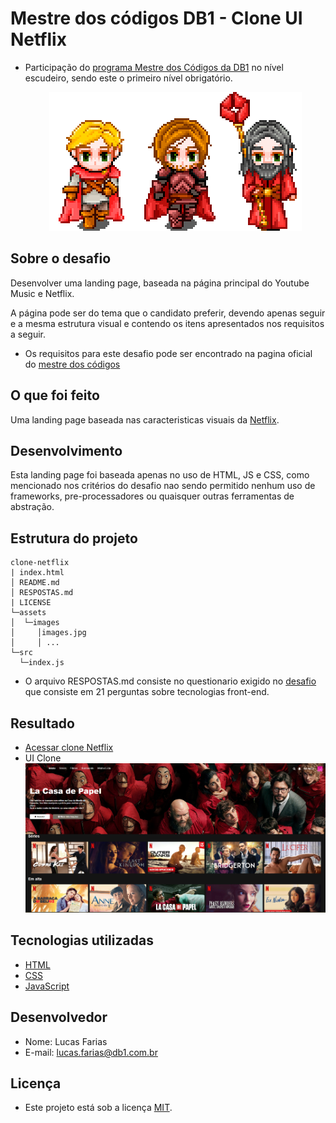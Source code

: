 # Mestre dos códigos DB1 - Clone UI Netflix
- Participação do [programa Mestre dos Códigos da DB1](https://mestredoscodigos.com.br/) no nível escudeiro, sendo este o primeiro nível obrigatório.
  <p align="center">
    <img src="./assets/images/personagens.gif" title="UI Clone Netflix">
  </p>

## Sobre o desafio

Desenvolver uma landing page, baseada na página principal do Youtube Music e Netflix.

A página pode ser do tema que o candidato preferir, devendo apenas seguir e a mesma estrutura visual e contendo os itens apresentados nos requisitos a seguir.

- Os requisitos para este desafio pode ser encontrado na pagina oficial do [mestre dos códigos](https://https://db1group.github.io/mestre-dos-codigos/#/frontend)

## O que foi feito
Uma landing page baseada nas caracteristicas visuais da [Netflix](https://https://www.netflix.com/browse).

## Desenvolvimento
Esta landing page foi baseada apenas no uso de HTML, JS e CSS, como mencionado nos critérios do desafio nao sendo permitido nenhum uso de frameworks, pre-processadores ou quaisquer outras ferramentas de abstração.

## Estrutura do projeto
```
clone-netflix
| index.html
│ README.md
│ RESPOSTAS.md
| LICENSE
└─assets
│  └─images
│     │images.jpg
│     │ ...
└─src
  └─index.js
```
- O arquivo RESPOSTAS.md consiste no questionario exigido no [desafio](https://https://https://db1group.github.io/mestre-dos-codigos/#/frontend) que consiste em 21 perguntas sobre tecnologias front-end.

## Resultado
- [Acessar clone Netflix](https://mestre-codigo-db-1-clone-netflix.vercel.app/)
- UI Clone
  <img src="./assets/images/resultado.png" title="UI Clone Netflix">

## Tecnologias utilizadas

- [HTML](https://developer.mozilla.org/pt-BR/docs/Web/HTML)
- [CSS](https://developer.mozilla.org/pt-BR/docs/Web/CSS)
- [JavaScript](https://developer.mozilla.org/en-US/docs/Web/JavaScript)

## Desenvolvedor
- Nome: Lucas Farias
- E-mail: lucas.farias@db1.com.br
## Licença

- Este projeto está sob a licença [MIT](LICENSE).
